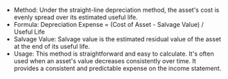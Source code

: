 
- Method: Under the straight-line depreciation method, the asset's cost is evenly spread over its estimated useful life.
- Formula: Depreciation Expense = (Cost of Asset - Salvage Value) / Useful Life
- Salvage Value: Salvage value is the estimated residual value of the asset at the end of its useful life.
- Usage: This method is straightforward and easy to calculate. It's often used when an asset's value decreases consistently over time. It provides a consistent and predictable expense on the income statement.